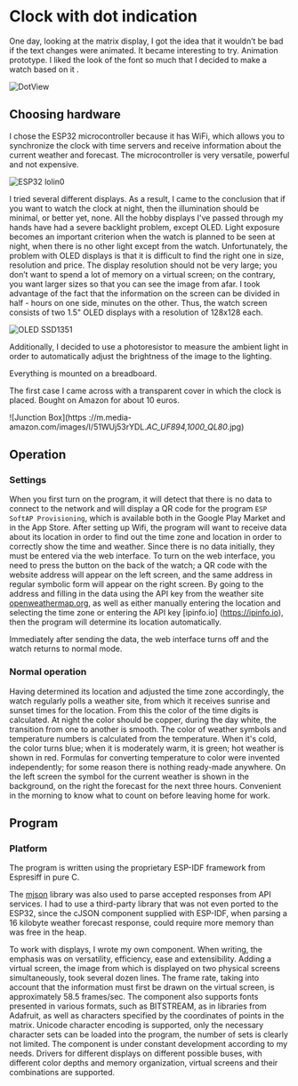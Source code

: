 # Clock with dot indication 

One day, looking at the matrix display, I got the idea that it wouldn’t be bad if the text changes were animated. 
It became interesting to try. Animation prototype. I liked the look of the font so much that I decided to make a watch based on it 
. 

![DotView](dotview-320.gif) 

## Choosing hardware 

I chose the ESP32 microcontroller because it has WiFi, which allows you to synchronize the clock with time servers 
and receive information about the current weather and forecast. The microcontroller is very versatile, powerful and not expensive. 

![ESP32 lolin0](https://www.az-delivery.de/cdn/shop/products/esp32-lolin-lolin32-wifi-bluetooth-dev-kit-mikrocontroller-684175.jpg?v=1679400714&width=400) 

I tried several different displays. As a result, I came to the conclusion that if you want to watch the clock at night, then the illumination 
should be minimal, or better yet, none. All the hobby displays I've passed through my hands have had a severe 
backlight problem, except OLED. Light exposure becomes an important criterion when the watch is planned to be seen at night, when there 
is no other light except from the watch. Unfortunately, the problem with OLED displays is that it is difficult to find the right one in 
size, resolution and price. The display resolution should not be very large; you don’t 
want to spend a lot of memory on a virtual screen; on the contrary, you want larger sizes so that you can see the image from afar. 
I took advantage of the fact that the information on the screen can be divided in half - hours on one side, minutes on the other. 
Thus, the watch screen consists of two 1.5" OLED displays with a resolution of 128x128 each. 

![OLED SSD1351](https://m.media-amazon.com/images/I/61tp4yL59+L._AC_SX679_.jpg) 

Additionally, I decided to use a photoresistor to measure the ambient light in order to automatically 
adjust the brightness of the image to the lighting. 

Everything is mounted on a breadboard. 

The first case I came across with a transparent cover in which the clock is placed. Bought on Amazon for about 10 euros. 

![Junction Box](https ://m.media-amazon.com/images/I/51WUj53rYDL._AC_UF894,1000_QL80_.jpg) 

## Operation 

### Settings 

When you first turn on the program, it will detect that there is no data to connect to the network and will display a QR code for the program 
`ESP SoftAP Provisioning`, which is available both in the Google Play Market and in the App Store. After setting up Wifi, 
the program will want to receive data about its location in order to find out the time zone and location 
in order to correctly show the time and weather. Since there is no data initially, they must be entered via the web interface.
To turn on the web interface, you need to press the button on the back of the watch; a QR code with the website address will appear on the left screen, 
and the same address in regular symbolic form will appear on the right screen. By going to the address and filling in the data using the API key from the 
weather site [openweathermap.org](https://openweathermap.org/api), as well as either manually entering the location and selecting the time zone or entering the 
API key [ipinfo.io] (https://ipinfo.io), then the program will determine its location automatically. 

Immediately after sending the data, the web interface turns off and the watch returns to normal mode. 

### Normal operation 

Having determined its location and adjusted the time zone accordingly, the watch regularly polls a weather site, 
from which it receives sunrise and sunset times for the location. From this the color of the time digits is calculated. 
At night the color should be copper, during the day white, the transition from one to another is smooth. The color of weather symbols and temperature numbers 
is calculated from the temperature. When it's cold, the color turns blue; when it is moderately warm, it is green; hot weather 
is shown in red. Formulas for converting temperature to color were invented independently; for some reason 
there is nothing ready-made anywhere. On the left screen the symbol for the current weather is shown in the background, on the right the forecast for the next 
three hours. Convenient in the morning to know what to count on before leaving home for work. 

## Program 

### Platform 

The program is written using the proprietary ESP-IDF framework from Espresiff in pure C. 

The [mjson](https://github.com/cesanta/mjson) library was also used to parse accepted responses from API services. 
I had to use a third-party library that was not even ported to the ESP32, since the cJSON component supplied with ESP-IDF, 
when parsing a 16 kilobyte weather forecast response, could require more memory than was free in the heap. 

To work with displays, I wrote my own component. When writing, the emphasis was on versatility, efficiency, 
ease and extensibility. Adding a virtual screen, the image from which is displayed on two physical screens 
simultaneously, took several dozen lines. The frame rate, taking into account that the information must first be drawn on 
the virtual screen, is approximately 58.5 frames/sec. The component also supports fonts presented in various 
formats, such as BITSTREAM, as in libraries from Adafruit, as well as characters specified by the coordinates of points in the matrix. 
Unicode character encoding is supported, only the necessary character sets can be loaded into the program,
the number of sets is clearly not limited. The component is under constant development according to my needs. 
Drivers for different displays on different possible buses, with different color depths and memory organization, 
virtual screens and their combinations are supported.
